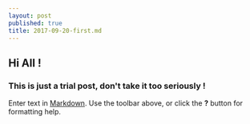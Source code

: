 ```yaml
---
layout: post
published: true
title: 2017-09-20-first.md
---
```

## Hi All !
### This is just a trial post, don't take it too seriously !

Enter text in [Markdown](http://daringfireball.net/projects/markdown/). Use the toolbar above, or click the **?** button for formatting help.
